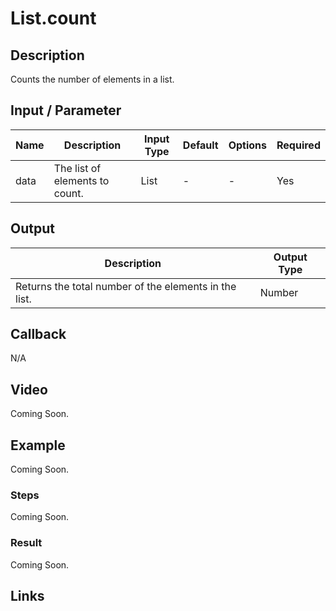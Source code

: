 # List.count

## Description

Counts the number of elements in a list.

## Input / Parameter

| Name | Description | Input Type | Default | Options | Required |
| ------ | ------ | ------ | ------ | ------ | ------ |
| data | The list of elements to count. | List | - | - | Yes |

## Output

| Description | Output Type |
| ------ | ------ |
| Returns the total number of the elements in the list. | Number |

## Callback

N/A

## Video

Coming Soon.

## Example

Coming Soon.

### Steps

Coming Soon.

### Result

Coming Soon.

## Links